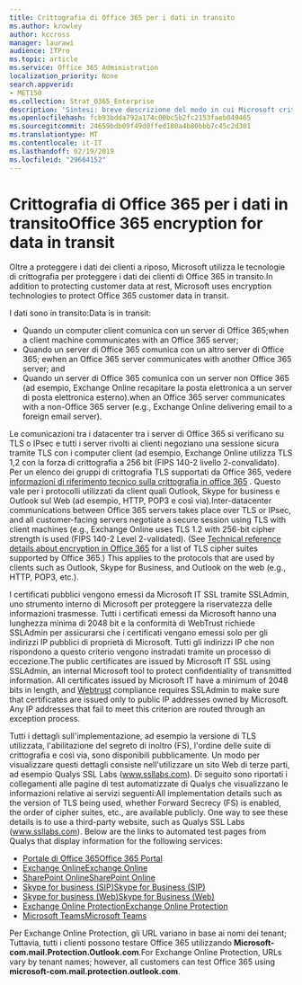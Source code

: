 ```yaml
---
title: Crittografia di Office 365 per i dati in transito
ms.author: krowley
author: kccross
manager: laurawi
audience: ITPro
ms.topic: article
ms.service: Office 365 Administration
localization_priority: None
search.appverid:
- MET150
ms.collection: Strat_O365_Enterprise
description: 'Sintesi: breve descrizione del modo in cui Microsoft crittografa i dati in transito.'
ms.openlocfilehash: fcb93bdda792a174c00bc5b2fc2153faeb049465
ms.sourcegitcommit: 24659bdb09f49d0ffed180a4b80bbb7c45c2d301
ms.translationtype: MT
ms.contentlocale: it-IT
ms.lasthandoff: 02/19/2019
ms.locfileid: "29664152"
---
```

# <a name="office-365-encryption-for-data-in-transit"></a><span data-ttu-id="7072a-103">Crittografia di Office 365 per i dati in transito</span><span class="sxs-lookup"><span data-stu-id="7072a-103">Office 365 encryption for data in transit</span></span>

<span data-ttu-id="7072a-104">Oltre a proteggere i dati dei clienti a riposo, Microsoft utilizza le tecnologie di crittografia per proteggere i dati dei clienti di Office 365 in transito.</span><span class="sxs-lookup"><span data-stu-id="7072a-104">In addition to protecting customer data at rest, Microsoft uses encryption technologies to protect Office 365 customer data in transit.</span></span> 

<span data-ttu-id="7072a-105">I dati sono in transito:</span><span class="sxs-lookup"><span data-stu-id="7072a-105">Data is in transit:</span></span>
- <span data-ttu-id="7072a-106">Quando un computer client comunica con un server di Office 365;</span><span class="sxs-lookup"><span data-stu-id="7072a-106">when a client machine communicates with an Office 365 server;</span></span>
- <span data-ttu-id="7072a-107">Quando un server di Office 365 comunica con un altro server di Office 365; e</span><span class="sxs-lookup"><span data-stu-id="7072a-107">when an Office 365 server communicates with another Office 365 server; and</span></span>
- <span data-ttu-id="7072a-108">Quando un server di Office 365 comunica con un server non Office 365 (ad esempio, Exchange Online recapitare la posta elettronica a un server di posta elettronica esterno).</span><span class="sxs-lookup"><span data-stu-id="7072a-108">when an Office 365 server communicates with a non-Office 365 server (e.g., Exchange Online delivering email to a foreign email server).</span></span>

<span data-ttu-id="7072a-p101">Le comunicazioni tra i datacenter tra i server di Office 365 si verificano su TLS o IPsec e tutti i server rivolti ai clienti negoziano una sessione sicura tramite TLS con i computer client (ad esempio, Exchange Online utilizza TLS 1,2 con la forza di crittografia a 256 bit (FIPS 140-2 livello 2-convalidato). Per un elenco dei gruppi di crittografia TLS supportati da Office 365, vedere [informazioni di riferimento tecnico sulla crittografia in office 365](https://support.office.com/article/Technical-reference-details-about-encryption-in-Office-365-862CBE93-4268-4EF9-BA79-277545ECF221) . Questo vale per i protocolli utilizzati da client quali Outlook, Skype for business e Outlook sul Web (ad esempio, HTTP, POP3 e così via).</span><span class="sxs-lookup"><span data-stu-id="7072a-p101">Inter-datacenter communications between Office 365 servers takes place over TLS or IPsec, and all customer-facing servers negotiate a secure session using TLS with client machines (e.g., Exchange Online uses TLS 1.2 with 256-bit cipher strength is used (FIPS 140-2 Level 2-validated). (See [Technical reference details about encryption in Office 365](https://support.office.com/article/Technical-reference-details-about-encryption-in-Office-365-862CBE93-4268-4EF9-BA79-277545ECF221) for a list of TLS cipher suites supported by Office 365.) This applies to the protocols that are used by clients such as Outlook, Skype for Business, and Outlook on the web (e.g., HTTP, POP3, etc.).</span></span>

<span data-ttu-id="7072a-p102">I certificati pubblici vengono emessi da Microsoft IT SSL tramite SSLAdmin, uno strumento interno di Microsoft per proteggere la riservatezza delle informazioni trasmesse. Tutti i certificati emessi da Microsoft hanno una lunghezza minima di 2048 bit e la conformità [](http://www.webtrust.org/homepage-documents/item70372.pdf) di WebTrust richiede SSLAdmin per assicurarsi che i certificati vengano emessi solo per gli indirizzi IP pubblici di proprietà di Microsoft. Tutti gli indirizzi IP che non rispondono a questo criterio vengono instradati tramite un processo di eccezione.</span><span class="sxs-lookup"><span data-stu-id="7072a-p102">The public certificates are issued by Microsoft IT SSL using SSLAdmin, an internal Microsoft tool to protect confidentiality of transmitted information. All certificates issued by Microsoft IT have a minimum of 2048 bits in length, and [Webtrust](http://www.webtrust.org/homepage-documents/item70372.pdf) compliance requires SSLAdmin to make sure that certificates are issued only to public IP addresses owned by Microsoft. Any IP addresses that fail to meet this criterion are routed through an exception process.</span></span>

<span data-ttu-id="7072a-p103">Tutti i dettagli sull'implementazione, ad esempio la versione di TLS utilizzata, l'abilitazione del segreto di inoltro (FS), l'ordine delle suite di crittografia e così via, sono disponibili pubblicamente. Un modo per visualizzare questi dettagli consiste nell'utilizzare un sito Web di terze parti, ad esempio Qualys SSL Labs (www.ssllabs.com). Di seguito sono riportati i collegamenti alle pagine di test automatizzate di Qualys che visualizzano le informazioni relative ai servizi seguenti:</span><span class="sxs-lookup"><span data-stu-id="7072a-p103">All implementation details such as the version of TLS being used, whether Forward Secrecy (FS) is enabled, the order of cipher suites, etc., are available publicly. One way to see these details is to use a third-party website, such as Qualys SSL Labs (www.ssllabs.com). Below are the links to automated test pages from Qualys that display information for the following services:</span></span>
- [<span data-ttu-id="7072a-117">Portale di Office 365</span><span class="sxs-lookup"><span data-stu-id="7072a-117">Office 365 Portal</span></span>](https://www.ssllabs.com/ssltest/analyze.html?d=portal.office.com&hideResults=on)
- [<span data-ttu-id="7072a-118">Exchange Online</span><span class="sxs-lookup"><span data-stu-id="7072a-118">Exchange Online</span></span>](https://www.ssllabs.com/ssltest/analyze.html?d=outlook.office365.com&hideResults=on)
- [<span data-ttu-id="7072a-119">SharePoint Online</span><span class="sxs-lookup"><span data-stu-id="7072a-119">SharePoint Online</span></span>](https://www.ssllabs.com/ssltest/analyze.html?d=microsoft-my.sharepoint.com&hideResults=on)
- [<span data-ttu-id="7072a-120">Skype for business (SIP)</span><span class="sxs-lookup"><span data-stu-id="7072a-120">Skype for Business (SIP)</span></span>](https://www.ssllabs.com/ssltest/analyze.html?d=sipdir.online.lync.com)
- [<span data-ttu-id="7072a-121">Skype for business (Web)</span><span class="sxs-lookup"><span data-stu-id="7072a-121">Skype for Business (Web)</span></span>](https://www.ssllabs.com/ssltest/analyze.html?d=webdir.online.lync.com&hideResults=on)
- [<span data-ttu-id="7072a-122">Exchange Online Protection</span><span class="sxs-lookup"><span data-stu-id="7072a-122">Exchange Online Protection</span></span>](https://ssl-tools.net/mailservers/microsoft-com.mail.protection.outlook.com)
- [<span data-ttu-id="7072a-123">Microsoft Teams</span><span class="sxs-lookup"><span data-stu-id="7072a-123">Microsoft Teams</span></span>](https://www.ssllabs.com/ssltest/analyze.html?d=teams.microsoft.com&latest)

<span data-ttu-id="7072a-124">Per Exchange Online Protection, gli URL variano in base ai nomi dei tenant; Tuttavia, tutti i clienti possono testare Office 365 utilizzando **Microsoft-com.mail.Protection.Outlook.com**.</span><span class="sxs-lookup"><span data-stu-id="7072a-124">For Exchange Online Protection, URLs vary by tenant names; however, all customers can test Office 365 using **microsoft-com.mail.protection.outlook.com**.</span></span>
